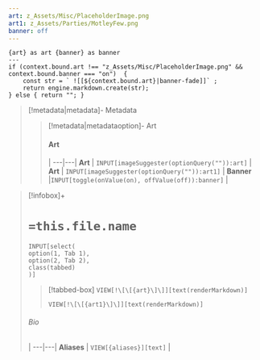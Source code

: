 ```yaml
---
art: z_Assets/Misc/PlaceholderImage.png
art1: z_Assets/Parties/MotleyFew.png
banner: off
---
```


```meta-bind-js-view 
{art} as art {banner} as banner
--- 
if (context.bound.art !== "z_Assets/Misc/PlaceholderImage.png" && context.bound.banner === "on")  { 
    const str = ` ![[${context.bound.art}|banner-fade]]` ;
    return engine.markdown.create(str); 
} else { return ""; }
```

> [!metadata|metadata]- Metadata 
>> [!metadata|metadataoption]- Art
>> #### Art
>>  |
>> ---|---|
>> **Art** | `INPUT[imageSuggester(optionQuery("")):art]` |
>> **Art** | `INPUT[imageSuggester(optionQuery("")):art1]` |
>> **Banner** |`INPUT[toggle(onValue(on), offValue(off)):banner]` |
>

> [!infobox]+
> # `=this.file.name`
>```meta-bind
>INPUT[select(
>option(1, Tab 1),
>option(2, Tab 2),
>class(tabbed)
>)]
>```
>
>> [!tabbed-box]
>> `VIEW[!\[\[{art}\]\]][text(renderMarkdown)]`
>>
>> `VIEW[!\[\[{art1}\]\]][text(renderMarkdown)]`
>
> ###### Bio
>  |
> ---|---|
> **Aliases** | `VIEW[{aliases}][text]` |